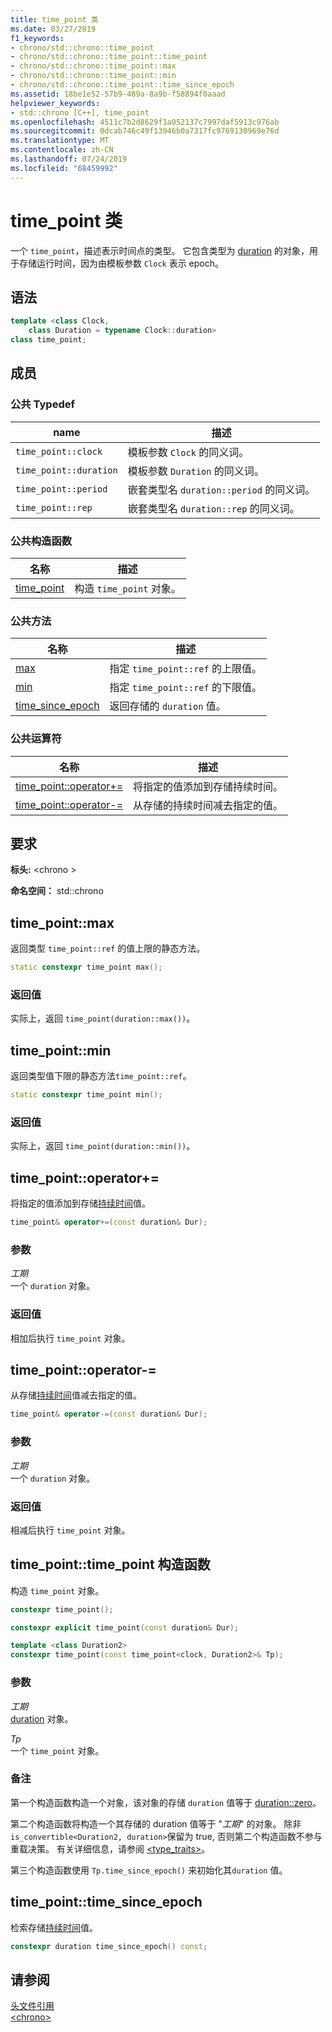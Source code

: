```yaml
---
title: time_point 类
ms.date: 03/27/2019
f1_keywords:
- chrono/std::chrono::time_point
- chrono/std::chrono::time_point::time_point
- chrono/std::chrono::time_point::max
- chrono/std::chrono::time_point::min
- chrono/std::chrono::time_point::time_since_epoch
ms.assetid: 18be1e52-57b9-489a-8a9b-f58894f0aaad
helpviewer_keywords:
- std::chrono [C++], time_point
ms.openlocfilehash: 4511c7b2d8629f1a052137c7997daf5913c976ab
ms.sourcegitcommit: 0dcab746c49f13946b0a7317fc9769130969e76d
ms.translationtype: MT
ms.contentlocale: zh-CN
ms.lasthandoff: 07/24/2019
ms.locfileid: "68459992"
---
```

# <a name="timepoint-class"></a>time_point 类

一个 `time_point`，描述表示时间点的类型。 它包含类型为 [duration](../standard-library/duration-class.md) 的对象，用于存储运行时间，因为由模板参数 `Clock` 表示 epoch。

## <a name="syntax"></a>语法

```cpp
template <class Clock,
    class Duration = typename Clock::duration>
class time_point;
```

## <a name="members"></a>成员

### <a name="public-typedefs"></a>公共 Typedef

|name|描述|
|----------|-----------------|
|`time_point::clock`|模板参数 `Clock` 的同义词。|
|`time_point::duration`|模板参数 `Duration` 的同义词。|
|`time_point::period`|嵌套类型名 `duration::period` 的同义词。|
|`time_point::rep`|嵌套类型名 `duration::rep` 的同义词。|

### <a name="public-constructors"></a>公共构造函数

|名称|描述|
|----------|-----------------|
|[time_point](#time_point)|构造 `time_point` 对象。|

### <a name="public-methods"></a>公共方法

|名称|描述|
|----------|-----------------|
|[max](#max)|指定 `time_point::ref` 的上限值。|
|[min](#min)|指定 `time_point::ref` 的下限值。|
|[time_since_epoch](#time_since_epoch)|返回存储的 `duration` 值。|

### <a name="public-operators"></a>公共运算符

|名称|描述|
|----------|-----------------|
|[time_point::operator+=](#op_add_eq)|将指定的值添加到存储持续时间。|
|[time_point::operator-=](#operator-_eq)|从存储的持续时间减去指定的值。|

## <a name="requirements"></a>要求

**标头:** \<chrono >

**命名空间：** std::chrono

## <a name="max"></a>  time_point::max

返回类型 `time_point::ref` 的值上限的静态方法。

```cpp
static constexpr time_point max();
```

### <a name="return-value"></a>返回值

实际上，返回 `time_point(duration::max())`。

## <a name="min"></a>  time_point::min

返回类型值下限的静态方法`time_point::ref`。

```cpp
static constexpr time_point min();
```

### <a name="return-value"></a>返回值

实际上，返回 `time_point(duration::min())`。

## <a name="op_add_eq"></a>  time_point::operator+=

将指定的值添加到存储[持续时间](../standard-library/duration-class.md)值。

```cpp
time_point& operator+=(const duration& Dur);
```

### <a name="parameters"></a>参数

*工期*\
一个 `duration` 对象。

### <a name="return-value"></a>返回值

相加后执行 `time_point` 对象。

## <a name="operator-_eq"></a>  time_point::operator-=

从存储[持续时间](../standard-library/duration-class.md)值减去指定的值。

```cpp
time_point& operator-=(const duration& Dur);
```

### <a name="parameters"></a>参数

*工期*\
一个 `duration` 对象。

### <a name="return-value"></a>返回值

相减后执行 `time_point` 对象。

## <a name="time_point"></a>  time_point::time_point 构造函数

构造 `time_point` 对象。

```cpp
constexpr time_point();

constexpr explicit time_point(const duration& Dur);

template <class Duration2>
constexpr time_point(const time_point<clock, Duration2>& Tp);
```

### <a name="parameters"></a>参数

*工期*\
[duration](../standard-library/duration-class.md) 对象。

*Tp*\
一个 `time_point` 对象。

### <a name="remarks"></a>备注

第一个构造函数构造一个对象，该对象的存储 `duration` 值等于 [duration::zero](../standard-library/duration-class.md#zero)。

第二个构造函数将构造一个其存储的 duration 值等于 "*工期*" 的对象。 除非`is_convertible<Duration2, duration>`保留为 true, 否则第二个构造函数不参与重载决策。 有关详细信息，请参阅 [<type_traits>](../standard-library/type-traits.md)。

第三个构造函数使用 `Tp.time_since_epoch()` 来初始化其`duration` 值。

## <a name="time_since_epoch"></a>  time_point::time_since_epoch

检索存储[持续时间](../standard-library/duration-class.md)值。

```cpp
constexpr duration time_since_epoch() const;
```

## <a name="see-also"></a>请参阅

[头文件引用](../standard-library/cpp-standard-library-header-files.md)\
[\<chrono>](../standard-library/chrono.md)
